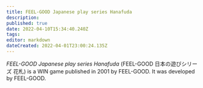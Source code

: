```yaml
---
title: FEEL-GOOD Japanese play series Hanafuda
description: 
published: true
date: 2022-04-10T15:34:40.240Z
tags: 
editor: markdown
dateCreated: 2022-04-01T23:00:24.135Z
---
```


_FEEL-GOOD Japanese play series Hanafuda_ (<span lang='ja'>FEEL-GOOD 日本の遊びシリーズ 花札</span>) is a WIN game published in 2001 by FEEL-GOOD.
It was developed by FEEL-GOOD.
